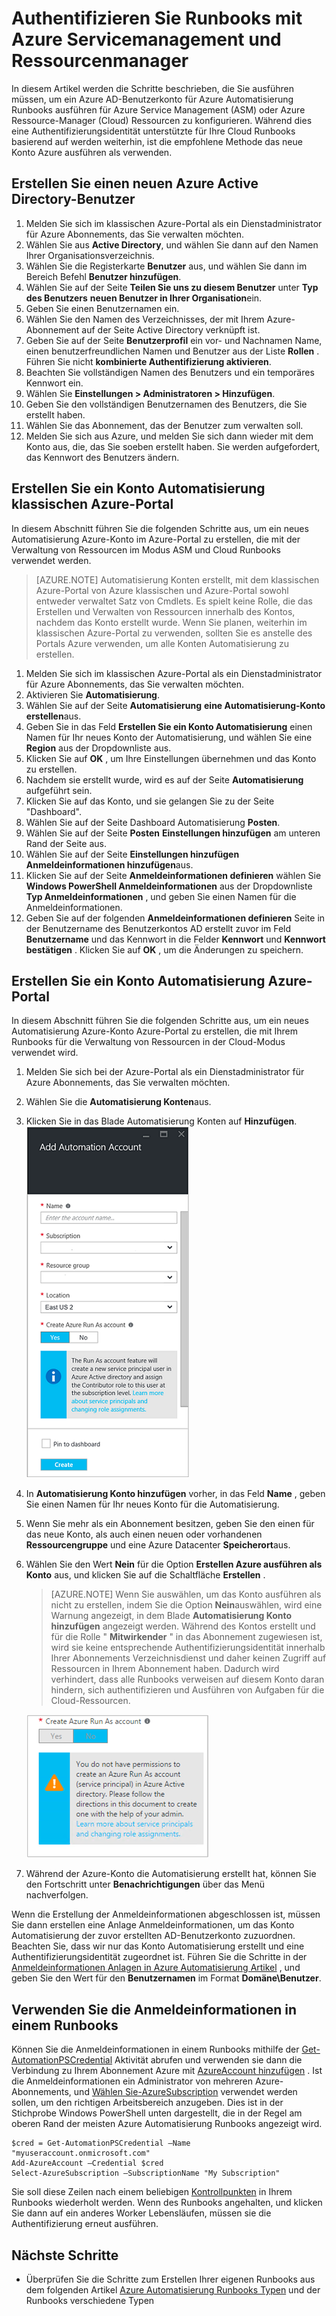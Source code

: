<properties
   pageTitle="Konfigurieren von Azure AD-Benutzerkonto | Microsoft Azure"
   description="Dieser Artikel beschreibt, wie Azure AD-Benutzer der Anmeldeinformationen für Runbooks Azure Automatisierung Cloud und ASM authentifizieren konfigurieren."
   services="automation"
   documentationCenter=""
   authors="MGoedtel"
   manager="jwhit"
   editor="tysonn"
   keywords="Azure-active Directory Benutzer Azure Service Verwaltung Azure Ad-Benutzerkonto" />
<tags
   ms.service="automation"
   ms.devlang="na"
   ms.topic="get-started-article"
   ms.tgt_pltfrm="na"
   ms.workload="infrastructure-services"
   ms.date="09/12/2016"
   ms.author="magoedte" />

# <a name="authenticate-runbooks-with-azure-service-management-and-resource-manager"></a>Authentifizieren Sie Runbooks mit Azure Servicemanagement und Ressourcenmanager

In diesem Artikel werden die Schritte beschrieben, die Sie ausführen müssen, um ein Azure AD-Benutzerkonto für Azure Automatisierung Runbooks ausführen für Azure Service Management (ASM) oder Azure Ressource-Manager (Cloud) Ressourcen zu konfigurieren.  Während dies eine Authentifizierungsidentität unterstützte für Ihre Cloud Runbooks basierend auf werden weiterhin, ist die empfohlene Methode das neue Konto Azure ausführen als verwenden.       

## <a name="create-a-new-azure-active-directory-user"></a>Erstellen Sie einen neuen Azure Active Directory-Benutzer

1. Melden Sie sich im klassischen Azure-Portal als ein Dienstadministrator für Azure Abonnements, das Sie verwalten möchten.
2. Wählen Sie aus **Active Directory**, und wählen Sie dann auf den Namen Ihrer Organisationsverzeichnis.
3. Wählen Sie die Registerkarte **Benutzer** aus, und wählen Sie dann im Bereich Befehl **Benutzer hinzufügen**.
4. Wählen Sie auf der Seite **Teilen Sie uns zu diesem Benutzer** unter **Typ des Benutzers** **neuen Benutzer in Ihrer Organisation**ein.
5. Geben Sie einen Benutzernamen ein.  
6. Wählen Sie den Namen des Verzeichnisses, der mit Ihrem Azure-Abonnement auf der Seite Active Directory verknüpft ist.
7. Geben Sie auf der Seite **Benutzerprofil** ein vor- und Nachnamen Name, einen benutzerfreundlichen Namen und Benutzer aus der Liste **Rollen** .  Führen Sie nicht **kombinierte Authentifizierung aktivieren**.
8. Beachten Sie vollständigen Namen des Benutzers und ein temporäres Kennwort ein.
9. Wählen Sie **Einstellungen > Administratoren > Hinzufügen**.
10. Geben Sie den vollständigen Benutzernamen des Benutzers, die Sie erstellt haben.
11. Wählen Sie das Abonnement, das der Benutzer zum verwalten soll.
12. Melden Sie sich aus Azure, und melden Sie sich dann wieder mit dem Konto aus, die, das Sie soeben erstellt haben. Sie werden aufgefordert, das Kennwort des Benutzers ändern.


## <a name="create-an-automation-account-in-azure-classic-portal"></a>Erstellen Sie ein Konto Automatisierung klassischen Azure-Portal
In diesem Abschnitt führen Sie die folgenden Schritte aus, um ein neues Automatisierung Azure-Konto im Azure-Portal zu erstellen, die mit der Verwaltung von Ressourcen im Modus ASM und Cloud Runbooks verwendet werden.  

>[AZURE.NOTE] Automatisierung Konten erstellt, mit dem klassischen Azure-Portal von Azure klassischen und Azure-Portal sowohl entweder verwaltet Satz von Cmdlets. Es spielt keine Rolle, die das Erstellen und Verwalten von Ressourcen innerhalb des Kontos, nachdem das Konto erstellt wurde. Wenn Sie planen, weiterhin im klassischen Azure-Portal zu verwenden, sollten Sie es anstelle des Portals Azure verwenden, um alle Konten Automatisierung zu erstellen.


1. Melden Sie sich im klassischen Azure-Portal als ein Dienstadministrator für Azure Abonnements, das Sie verwalten möchten.
2. Aktivieren Sie **Automatisierung**.
3. Wählen Sie auf der Seite **Automatisierung** **eine Automatisierung-Konto erstellen**aus.
4. Geben Sie in das Feld **Erstellen Sie ein Konto Automatisierung** einen Namen für Ihr neues Konto der Automatisierung, und wählen Sie eine **Region** aus der Dropdownliste aus.  
5. Klicken Sie auf **OK** , um Ihre Einstellungen übernehmen und das Konto zu erstellen.
6. Nachdem sie erstellt wurde, wird es auf der Seite **Automatisierung** aufgeführt sein.
7. Klicken Sie auf das Konto, und sie gelangen Sie zu der Seite "Dashboard".  
8. Wählen Sie auf der Seite Dashboard Automatisierung **Posten**.
9. Wählen Sie auf der Seite **Posten** **Einstellungen hinzufügen** am unteren Rand der Seite aus.
10. Wählen Sie auf der Seite **Einstellungen hinzufügen** **Anmeldeinformationen hinzufügen**aus.
11. Klicken Sie auf der Seite **Anmeldeinformationen definieren** wählen Sie **Windows PowerShell Anmeldeinformationen** aus der Dropdownliste **Typ Anmeldeinformationen** , und geben Sie einen Namen für die Anmeldeinformationen.
12. Geben Sie auf der folgenden **Anmeldeinformationen definieren** Seite in der Benutzername des Benutzerkontos AD erstellt zuvor im Feld **Benutzername** und das Kennwort in die Felder **Kennwort** und **Kennwort bestätigen** . Klicken Sie auf **OK** , um die Änderungen zu speichern.

## <a name="create-an-automation-account-in-the-azure-portal"></a>Erstellen Sie ein Konto Automatisierung Azure-Portal

In diesem Abschnitt führen Sie die folgenden Schritte aus, um ein neues Automatisierung Azure-Konto Azure-Portal zu erstellen, die mit Ihrem Runbooks für die Verwaltung von Ressourcen in der Cloud-Modus verwendet wird.  

1. Melden Sie sich bei der Azure-Portal als ein Dienstadministrator für Azure Abonnements, das Sie verwalten möchten.
2. Wählen Sie die **Automatisierung Konten**aus.
3. Klicken Sie in das Blade Automatisierung Konten auf **Hinzufügen**.<br>![Automatisierung Konto hinzufügen](media/automation-sec-configure-azure-runas-account/add-automation-acct-properties.png)
2. In **Automatisierung Konto hinzufügen** vorher, in das Feld **Name** , geben Sie einen Namen für Ihr neues Konto für die Automatisierung.
5. Wenn Sie mehr als ein Abonnement besitzen, geben Sie den einen für das neue Konto, als auch einen neuen oder vorhandenen **Ressourcengruppe** und eine Azure Datacenter **Speicherort**aus.
3. Wählen Sie den Wert **Nein** für die Option **Erstellen Azure ausführen als Konto** aus, und klicken Sie auf die Schaltfläche **Erstellen** .  

    >[AZURE.NOTE] Wenn Sie auswählen, um das Konto ausführen als nicht zu erstellen, indem Sie die Option **Nein**auswählen, wird eine Warnung angezeigt, in dem Blade **Automatisierung Konto hinzufügen** angezeigt werden.  Während des Kontos erstellt und für die Rolle " **Mitwirkender** " in das Abonnement zugewiesen ist, wird sie keine entsprechende Authentifizierungsidentität innerhalb Ihrer Abonnements Verzeichnisdienst und daher keinen Zugriff auf Ressourcen in Ihrem Abonnement haben.  Dadurch wird verhindert, dass alle Runbooks verweisen auf diesem Konto daran hindern, sich authentifizieren und Ausführen von Aufgaben für die Cloud-Ressourcen.

    ![Hinzufügen von Automatisierung Warnung zu berücksichtigen](media/automation-sec-configure-azure-runas-account/add-automation-acct-properties-error.png)

4. Während der Azure-Konto die Automatisierung erstellt hat, können Sie den Fortschritt unter **Benachrichtigungen** über das Menü nachverfolgen.

Wenn die Erstellung der Anmeldeinformationen abgeschlossen ist, müssen Sie dann erstellen eine Anlage Anmeldeinformationen, um das Konto Automatisierung der zuvor erstellten AD-Benutzerkonto zuzuordnen.  Beachten Sie, dass wir nur das Konto Automatisierung erstellt und eine Authentifizierungsidentität zugeordnet ist.  Führen Sie die Schritte in der [Anmeldeinformationen Anlagen in Azure Automatisierung Artikel](../automation/automation-credentials.md#creating-a-new-credential) , und geben Sie den Wert für den **Benutzernamen** im Format **Domäne\Benutzer**.

## <a name="use-the-credential-in-a-runbook"></a>Verwenden Sie die Anmeldeinformationen in einem Runbooks

Können Sie die Anmeldeinformationen in einem Runbooks mithilfe der [Get-AutomationPSCredential](http://msdn.microsoft.com/library/dn940015.aspx) Aktivität abrufen und verwenden sie dann die Verbindung zu Ihrem Abonnement Azure mit [AzureAccount hinzufügen](http://msdn.microsoft.com/library/azure/dn722528.aspx) . Ist die Anmeldeinformationen ein Administrator von mehreren Azure-Abonnements, und [Wählen Sie-AzureSubscription](http://msdn.microsoft.com/library/dn495203.aspx) verwendet werden sollen, um den richtigen Arbeitsbereich anzugeben. Dies ist in der Stichprobe Windows PowerShell unten dargestellt, die in der Regel am oberen Rand der meisten Azure Automatisierung Runbooks angezeigt wird.

    $cred = Get-AutomationPSCredential –Name "myuseraccount.onmicrosoft.com"
    Add-AzureAccount –Credential $cred
    Select-AzureSubscription –SubscriptionName "My Subscription"

Sie soll diese Zeilen nach einem beliebigen [Kontrollpunkten](http://technet.microsoft.com/library/dn469257.aspx#bk_Checkpoints) in Ihrem Runbooks wiederholt werden. Wenn des Runbooks angehalten, und klicken Sie dann auf ein anderes Worker Lebensläufen, müssen sie die Authentifizierung erneut ausführen.

## <a name="next-steps"></a>Nächste Schritte
* Überprüfen Sie die Schritte zum Erstellen Ihrer eigenen Runbooks aus dem folgenden Artikel [Azure Automatisierung Runbooks Typen](../automation/automation-runbook-types.md) und der Runbooks verschiedene Typen
